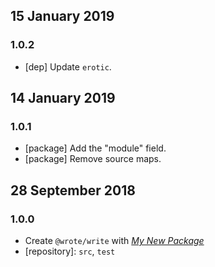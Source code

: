 ## 15 January 2019

### 1.0.2

- [dep] Update `erotic`.

## 14 January 2019

### 1.0.1

- [package] Add the "module" field.
- [package] Remove source maps.

## 28 September 2018

### 1.0.0

- Create `@wrote/write` with _[My New Package](https://mnpjs.org)_
- [repository]: `src`, `test`